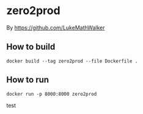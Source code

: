# zero2prod

By https://github.com/LukeMathWalker

## How to build
```
docker build --tag zero2prod --file Dockerfile .
```
## How to run
```
docker run -p 8000:8000 zero2prod
```

test
